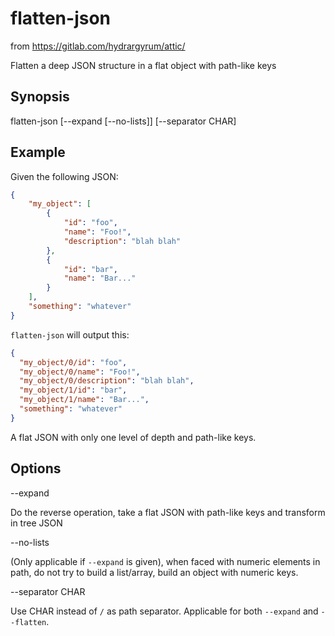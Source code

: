 # flatten-json

from https://gitlab.com/hydrargyrum/attic/

Flatten a deep JSON structure in a flat object with path-like keys

## Synopsis

 flatten-json [--expand [--no-lists]] [--separator CHAR]

## Example

Given the following JSON:

```json
{
    "my_object": [
        {
            "id": "foo",
            "name": "Foo!",
            "description": "blah blah"
        },
        {
            "id": "bar",
            "name": "Bar..."
        }
    ],
    "something": "whatever"
}
```

`flatten-json` will output this:

```json
{
  "my_object/0/id": "foo",
  "my_object/0/name": "Foo!",
  "my_object/0/description": "blah blah",
  "my_object/1/id": "bar",
  "my_object/1/name": "Bar...",
  "something": "whatever"
}
```

A flat JSON with only one level of depth and path-like keys.

## Options

 --expand

Do the reverse operation, take a flat JSON with path-like keys and transform in tree JSON

 --no-lists

(Only applicable if `--expand` is given), when faced with numeric elements in path, do not try to build a list/array, build an object with numeric keys.

 --separator CHAR

Use CHAR instead of `/` as path separator. Applicable for both `--expand` and `--flatten`.
